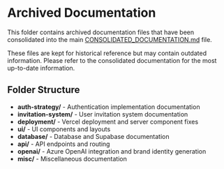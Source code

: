 # Archived Documentation

This folder contains archived documentation files that have been consolidated into the main [CONSOLIDATED_DOCUMENTATION.md](../CONSOLIDATED_DOCUMENTATION.md) file.

These files are kept for historical reference but may contain outdated information. Please refer to the consolidated documentation for the most up-to-date information.

## Folder Structure

- **auth-strategy/** - Authentication implementation documentation
- **invitation-system/** - User invitation system documentation
- **deployment/** - Vercel deployment and server component fixes
- **ui/** - UI components and layouts
- **database/** - Database and Supabase documentation
- **api/** - API endpoints and routing
- **openai/** - Azure OpenAI integration and brand identity generation
- **misc/** - Miscellaneous documentation
